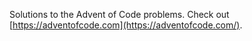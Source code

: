 Solutions to the Advent of Code problems. Check out [https://adventofcode.com](https://adventofcode.com/).

